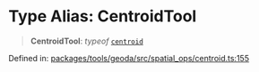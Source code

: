# Type Alias: CentroidTool

> **CentroidTool**: *typeof* [`centroid`](../variables/centroid.md)

Defined in: [packages/tools/geoda/src/spatial\_ops/centroid.ts:155](https://github.com/GeoDaCenter/openassistant/blob/0f7bf760e453a1735df9463dc799b04ee2f630fd/packages/tools/geoda/src/spatial_ops/centroid.ts#L155)
